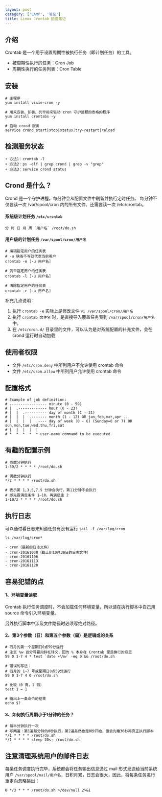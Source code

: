 ```yaml
---
layout: post
category: ['LAMP', '笔记']
title: Linux Crontab 拾遗笔记
---
```


## 介绍

Crontab 是一个用于设置周期性被执行任务（即计划任务）的工具。

- 被周期性执行的任务：Cron Job
- 周期性执行的任务列表：Cron Table

## 安装

    # 主程序
    yum install vixie-cron -y

    # 用来安装、卸装、列举用来驱动 cron 守护进程的表格的程序
    yum install crontabs -y

    # 启动 crond 服务
    service crond start|stop|status|try-restart|reload

## 检测服务状态

    + 方法1：crontab -l
    + 方法2：ps -elf | grep crond | grep -v "grep"
    + 方法3：service crond status

## Crond 是什么？

Crond 是一个守护进程，每分钟会从配置文件中刷新并执行定时任务。
每分钟不仅要读一次 /var/spool/cron 内的所有文件，还需要读一次 /etc/crontab。

#### 系统级计划任务 `/etc/crontab`

    分 时 日 月 周 `用户名` /root/do.sh

#### 用户级的计划任务 `/var/spool/cron/用户名`

    # 编辑指定用户的任务表
    # -u 缺省不写就代表当前用户
    crontab -e [-u 用户名]

    # 列举指定用户的任务表
    crontab -l [-u 用户名]

    # 清除指定用户的任务表
    crontab -r [-u 用户名]

补充几点说明：

1. 执行 `crontab -e` 实际上是修改文件 `vi /var/spool/cron/用户名`
2. 执行 `crontab 文件名` 时，是直接导入覆盖任务表到 `/var/spool/cron/用户名` 中。
3. 在 `/etc/cron.d/` 目录里的文件，可以认为是对系统配置的补充文件，会在 crond 运行时自动加载

## 使用者权限

- 文件 `/etc/cron.deny` 中所列用户不允许使用 crontab 命令
- 文件 `/etc/cron.allow` 中所列用户允许使用 crontab 命令

## 配置格式

    # Example of job definition:
    # .---------------- minute (0 - 59)
    # |  .------------- hour (0 - 23)
    # |  |  .---------- day of month (1 - 31)
    # |  |  |  .------- month (1 - 12) OR jan,feb,mar,apr ...
    # |  |  |  |  .---- day of week (0 - 6) (Sunday=0 or 7) OR sun,mon,tue,wed,thu,fri,sat
    # |  |  |  |  |
    # *  *  *  *  * user-name command to be executed

## 有趣的配置示例

    # 奇数分钟执行
    1-59/2 * * * * /root/do.sh

    # 偶数分钟执行
    */2 * * * * /root/do.sh

    # 表示第 1,3,5,7,9 分钟会执行，第11分钟不会执行
    # 即先要满足条件 1~10，再满足逢 2
    1-10/2 * * * * /root/do.sh

## 执行日志

可以通过看日志来知道任务有没有运行 `tail -f /var/log/cron`

    ls /var/log/cron*

    - cron（最新的日志文件）
    - cron-20161030（截止到10月30日的日志文件）
    - cron-20161106
    - cron-20161113
    - cron-20161120

## 容易犯错的点

#### 1、环境变量读取

Crontab 执行任务调度时，不会加载任何环境变量，所以请在执行脚本中自己用 source 命令引入环境变量。

另外执行脚本中涉及文件路径时必须写绝对路径。

#### 2、第3个参数（日）和第五个参数（周）是逻辑或的关系

    # 四月的第一个星期日0点59分运行
    # 注意 %w 百分号要用斜杠转义，因为 % 本身在 Crontab 里是换行的意思
    59 0 1-7 4 * test `date +\%w` -eq 0 && /root/do.sh

    # 错误的写法：
    # 四月的 1~7 号或星期日0点59分运行
    59 0 1-7 4 0 /root/do.sh

    # 比较（0 真，1 假）
    test 1 = 1

    # 输出上一条命令的结果
    echo $?

#### 3、如何执行周期小于1分钟的任务？

    # 每半分钟执行一次
    # 写两遍：第1遍每分钟的0秒执行，第2遍虽然也是0秒开始，但会先睡30秒再真正执行脚本
    */1 * * * * /root/do.sh
    */1 * * * * sleep 30s; /root/do.sh

## 注意清理系统用户的邮件日志

每条任务调度执行完毕，系统都会将任务输出信息通过 mail 形式发送给当前系统用户 `/var/spool/mail/用户名`，日积月累，日志会很大，因此，将每条任务进行重定向忽略输出：

    0 */3 * * * /root/do.sh >/dev/null 2>&1
